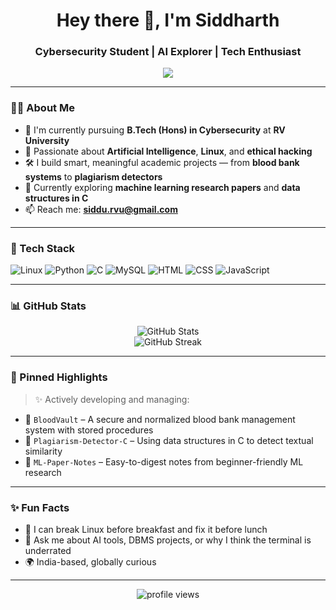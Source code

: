 <h1 align="center">Hey there 👋, I'm Siddharth</h1>
<h3 align="center">Cybersecurity Student | AI Explorer | Tech Enthusiast</h3>

<p align="center">
  <img src="https://readme-typing-svg.herokuapp.com/?lines=20-year-old+Cybersecurity+Student;AI+and+Linux+Lover;Web+Dev+Collaborator;Always+learning+something+new!&center=true&width=500&height=50" />
</p>

---

### 🧑‍🎓 About Me
- 🔐 I'm currently pursuing **B.Tech (Hons) in Cybersecurity** at **RV University**  
- 🧠 Passionate about **Artificial Intelligence**, **Linux**, and **ethical hacking**  
- 🛠️ I build smart, meaningful academic projects — from **blood bank systems** to **plagiarism detectors**
- 🌱 Currently exploring **machine learning research papers** and **data structures in C**
- 📫 Reach me: **siddu.rvu@gmail.com**

---

### 🧰 Tech Stack
![Linux](https://img.shields.io/badge/Linux-FCC624?style=for-the-badge&logo=linux&logoColor=black)
![Python](https://img.shields.io/badge/Python-FFD43B?style=for-the-badge&logo=python&logoColor=blue)
![C](https://img.shields.io/badge/C-00599C?style=for-the-badge&logo=c&logoColor=white)
![MySQL](https://img.shields.io/badge/MySQL-00000F?style=for-the-badge&logo=mysql)
![HTML](https://img.shields.io/badge/HTML-E34F26?style=for-the-badge&logo=html5&logoColor=white)
![CSS](https://img.shields.io/badge/CSS-1572B6?style=for-the-badge&logo=css3)
![JavaScript](https://img.shields.io/badge/JavaScript-F7DF1E?style=for-the-badge&logo=javascript)

---

### 📊 GitHub Stats
<p align="center">
  <img src="https://github-readme-stats.vercel.app/api?username=Siddu-03&show_icons=true&theme=radical" alt="GitHub Stats" />
  <br />
  <img src="https://github-readme-streak-stats.herokuapp.com/?user=Siddu-03&theme=radical" alt="GitHub Streak" />
</p>

---

### 📌 Pinned Highlights
> ✨ Actively developing and managing:
- 🔬 `BloodVault` – A secure and normalized blood bank management system with stored procedures
- 📄 `Plagiarism-Detector-C` – Using data structures in C to detect textual similarity
- 🤖 `ML-Paper-Notes` – Easy-to-digest notes from beginner-friendly ML research

---

### ✨ Fun Facts
- 🐧 I can break Linux before breakfast and fix it before lunch  
- 💬 Ask me about AI tools, DBMS projects, or why I think the terminal is underrated  
- 🌍 India-based, globally curious  

---

<p align="center">
  <img src="https://komarev.com/ghpvc/?username=Siddu-03&label=Profile+Views&color=blue&style=flat" alt="profile views" />
</p>

